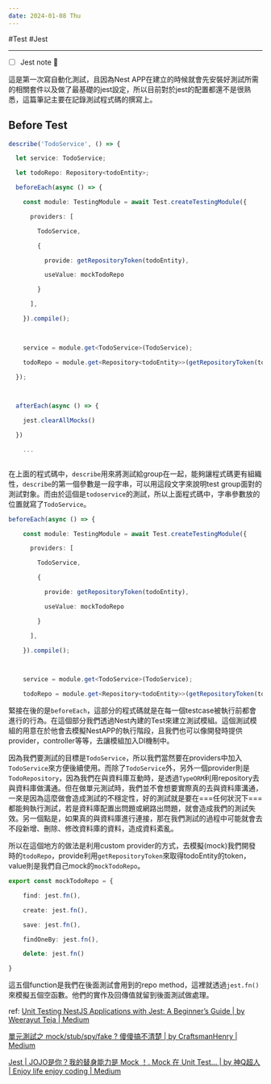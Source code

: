 ```yaml
---
date: 2024-01-08 Thu
---
```

#Test #Jest

---

- [ ] Jest note 🔽

這是第一次寫自動化測試，且因為Nest APP在建立的時候就會先安裝好測試所需的相關套件以及做了最基礎的jest設定，所以目前對於jest的配置都還不是很熟悉，這篇筆記主要在記錄測試程式碼的撰寫上。

## Before Test

```ts
describe('TodoService', () => {

  let service: TodoService;

  let todoRepo: Repository<todoEntity>;

  beforeEach(async () => {

    const module: TestingModule = await Test.createTestingModule({

      providers: [

        TodoService,

        {

          provide: getRepositoryToken(todoEntity),

          useValue: mockTodoRepo

        }

      ],  

    }).compile();

  

    service = module.get<TodoService>(TodoService);

    todoRepo = module.get<Repository<todoEntity>>(getRepositoryToken(todoEntity));

  });

  

  afterEach(async () => {

    jest.clearAllMocks()

  })

	...
	
```


在上面的程式碼中，`describe`用來將測試給group在一起，能夠讓程式碼更有組織性，`describe`的第一個參數是一段字串，可以用這段文字來說明test group面對的測試對象。而由於這個是`todoservice`的測試，所以上面程式碼中，字串參數放的位置就寫了`TodoService`。

```ts
beforeEach(async () => {

    const module: TestingModule = await Test.createTestingModule({

      providers: [

        TodoService,

        {

          provide: getRepositoryToken(todoEntity),

          useValue: mockTodoRepo

        }

      ],  

    }).compile();

  

    service = module.get<TodoService>(TodoService);

    todoRepo = module.get<Repository<todoEntity>>(getRepositoryToken(todoEntity));
```

緊接在後的是`beforeEach`，這部分的程式碼就是在每一個testcase被執行前都會進行的行為。在這個部分我們透過Nest內建的Test來建立測試模組。這個測試模組的用意在於他會去模擬NestAPP的執行階段，且我們也可以像開發時提供provider，controller等等，去讓模組加入DI機制中。

因為我們要測試的目標是`TodoService`，所以我們當然要在providers中加入`TodoService`來方便後續使用。而除了`TodoService`外，另外一個provider則是`TodoRepository`，因為我們在與資料庫互動時，是透過`TypeORM`利用repository去與資料庫做溝通。但在做單元測試時，我們並不會想要實際真的去與資料庫溝通，一來是因為這麼做會造成測試的不穩定性，好的測試就是要在===任何狀況下===都能夠執行測試，若是資料庫配置出問題或網路出問題，就會造成我們的測試失效。另一個點是，如果真的與資料庫進行連接，那在我們測試的過程中可能就會去不段新增、刪除、修改資料庫的資料，造成資料紊亂。

所以在這個地方的做法是利用custom provider的方式，去模擬(mock)我們開發時的`todoRepo`，provide利用`getRepositoryToken`來取得todoEntity的token，value則是我們自己mock的`mockTodoRepo`。

```ts
export const mockTodoRepo = {

    find: jest.fn(),

    create: jest.fn(),

    save: jest.fn(),

    findOneBy: jest.fn(),

    delete: jest.fn()

}
```

這五個function是我們在後面測試會用到的repo method，這裡就透過`jest.fn()`來模擬五個空函數。他們的實作及回傳值就留到後面測試做處理。


 
ref:
[Unit Testing NestJS Applications with Jest: A Beginner’s Guide | by Weerayut Teja | Medium](https://medium.com/@wteja/unit-testing-nestjs-applications-with-jest-a-beginners-guide-a78dfa78541e)

[單元測試之 mock/stub/spy/fake ? 傻傻搞不清楚 | by CraftsmanHenry | Medium](https://medium.com/@henry-chou/%E5%96%AE%E5%85%83%E6%B8%AC%E8%A9%A6%E4%B9%8B-mock-stub-spy-fake-%E5%82%BB%E5%82%BB%E6%90%9E%E4%B8%8D%E6%B8%85%E6%A5%9A-ba3dc4e86d86)

[Jest | JOJO是你？我的替身能力是 Mock ！. Mock 在 Unit Test… | by 神Q超人 | Enjoy life enjoy coding | Medium](https://medium.com/enjoy-life-enjoy-coding/jest-jojo%E6%98%AF%E4%BD%A0-%E6%88%91%E7%9A%84%E6%9B%BF%E8%BA%AB%E8%83%BD%E5%8A%9B%E6%98%AF-mock-4de73596ea6e)